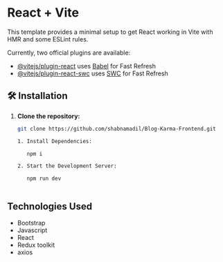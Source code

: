# React + Vite

This template provides a minimal setup to get React working in Vite with HMR and some ESLint rules.

Currently, two official plugins are available:

- [@vitejs/plugin-react](https://github.com/vitejs/vite-plugin-react/blob/main/packages/plugin-react/README.md) uses [Babel](https://babeljs.io/) for Fast Refresh
- [@vitejs/plugin-react-swc](https://github.com/vitejs/vite-plugin-react-swc) uses [SWC](https://swc.rs/) for Fast Refresh


## 🛠️ Installation

1. **Clone the repository:**

   ```bash
   git clone https://github.com/shabnamadil/Blog-Karma-Frontend.git

   1. Install Dependencies:

      npm i

   2. Start the Development Server:
   
      npm run dev



## Technologies Used

- Bootstrap
- Javascript
- React
- Redux toolkit
- axios